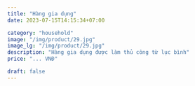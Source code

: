 ```yaml
---
title: "Hàng gia dụng"
date: 2023-07-15T14:15:34+07:00

category: "household" 
image: "/img/product/29.jpg"
image_lg: "/img/product/29.jpg"
description: "Hàng gia dụng được làm thủ công từ lục bình"
price: "... VNĐ"

draft: false
---
```

